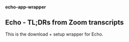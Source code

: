 #### echo-app-wrapper

## Echo - TL;DRs from Zoom transcripts

This is the download + setup wrapper for Echo. 
